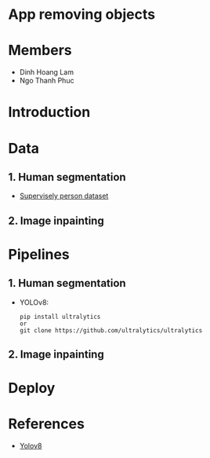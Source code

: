 # **App removing objects**

# Members
* Dinh Hoang Lam
* Ngo Thanh Phuc

# **Introduction**

# **Data**
## 1. Human segmentation
 * [Supervisely person dataset](https://github.com/supervisely-ecosystem/persons)
## 2. Image inpainting 

# **Pipelines**
## 1. Human segmentation
* YOLOv8:

    ```
    pip install ultralytics
    or 
    git clone https://github.com/ultralytics/ultralytics
    ``` 

## 2. Image inpainting

# **Deploy**

# **References**
* [Yolov8](https://github.com/ultralytics/ultralytics)
